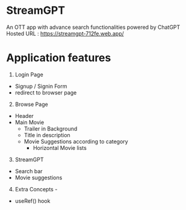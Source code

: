 # StreamGPT
An OTT app with advance search functionalities powered by ChatGPT
Hosted URL : https://streamgpt-712fe.web.app/

# Application features
1. Login Page 
  - Signup / Signin Form
  - redirect to browser page

2. Browse Page
  - Header 
  - Main Movie
      - Trailer in Background
      - Title in description 
      - Movie Suggestions according to category
        - Horizontal Movie lists
    
3. StreamGPT
  - Search bar
  - Movie suggestions


4. Extra Concepts - 
  - useRef() hook